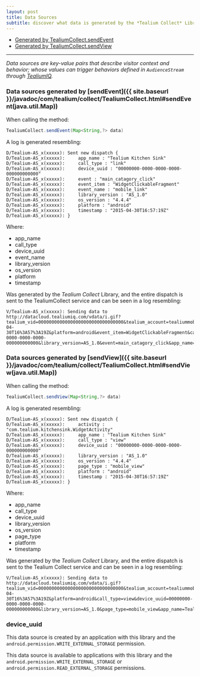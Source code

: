 ```yaml
---
layout: post
title: Data Sources
subtitle: discover what data is generated by the *Tealium Collect* Library  
---
```


* [Generated by TealiumCollect.sendEvent](data-sources.html#send-event)
* [Generated by TealiumCollect.sendView](data-sources.html#send-view)

<hr/>

<!--more-->

*Data sources are key-value pairs that describe visitor context and behavior; whose values can trigger behaviors defined in ```AudienceStream``` through [TealiumIQ](https://my.tealiumiq.com).*

### <a id="send-event"></a>Data sources generated by [sendEvent]({{ site.baseurl }}/javadoc/com/tealium/collect/TealiumCollect.html#sendEvent(java.util.Map))

When calling the method:
 
```java
TealiumCollect.sendEvent(Map<String,?> data)
```

A log is generated resembling: 

```
D/Tealium-AS_x(xxxxx): Sent new dispatch {
D/Tealium-AS_x(xxxxx):     app_name : "Tealium Kitchen Sink"
D/Tealium-AS_x(xxxxx):     call_type : "link"
D/Tealium-AS_x(xxxxx):     device_uuid : "00000000-0000-0000-0000-000000000000"
D/Tealium-AS_x(xxxxx):     event : "main_catagory_click"
D/Tealium-AS_x(xxxxx):     event_item : "WidgetClickableFragment"
D/Tealium-AS_x(xxxxx):     event_name : "mobile_link"
D/Tealium-AS_x(xxxxx):     library_version : "AS_1.0"
D/Tealium-AS_x(xxxxx):     os_version : "4.4.4"
D/Tealium-AS_x(xxxxx):     platform : "android"
D/Tealium-AS_x(xxxxx):     timestamp : "2015-04-30T16:57:19Z"
D/Tealium-AS_x(xxxxx): }
```

Where: 

* app_name
* call_type
* device_uuid
* event_name
* library_version
* os_version
* platform
* timestamp

Was generated by the *Tealium Collect* Library, and the entire dispatch is sent to the TealiumCollect service and can be seen in a log resembling:

```
V/Tealium-AS_x(xxxxx): Sending data to http://datacloud.tealiumiq.com/vdata/i.gif?tealium_vid=00000000000000000000000000000000&tealium_account=tealiummobile&tealium_profile=main&timestamp=2015-04-30T16%3A57%3A19Z&platform=android&event_item=WidgetClickableFragment&call_type=link&device_uuid=00000000-0000-0000-0000-000000000000&library_version=AS_1.0&event=main_catagory_click&app_name=Tealium%20Kitchen%20Sink&event_name=mobile_link&os_version=4.4.4
```

### <a id="send-view"></a>Data sources generated by [sendView]({{ site.baseurl }}/javadoc/com/tealium/collect/TealiumCollect.html#sendView(java.util.Map))

When calling the method:

```java
TealiumCollect.sendView(Map<String,?> data)
```

A log is generated resembling: 

```
D/Tealium-AS_x(xxxxx): Sent new dispatch {
D/Tealium-AS_x(xxxxx):     activity : "com.tealium.kitchensink.WidgetActivity"
D/Tealium-AS_x(xxxxx):     app_name : "Tealium Kitchen Sink"
D/Tealium-AS_x(xxxxx):     call_type : "view"
D/Tealium-AS_x(xxxxx):     device_uuid : "00000000-0000-0000-0000-000000000000"
D/Tealium-AS_x(xxxxx):     library_version : "AS_1.0"
D/Tealium-AS_x(xxxxx):     os_version : "4.4.4"
D/Tealium-AS_x(xxxxx):     page_type : "mobile_view"
D/Tealium-AS_x(xxxxx):     platform : "android"
D/Tealium-AS_x(xxxxx):     timestamp : "2015-04-30T16:57:19Z"
D/Tealium-AS_x(xxxxx): }
```

Where: 

* app_name
* call_type
* device_uuid
* library_version
* os_version
* page_type
* platform
* timestamp

Was generated by the *Tealium Collect* Library, and the entire dispatch is sent to the Tealium Collect service and can be seen in a log resembling:

```
V/Tealium-AS_x(xxxxx): Sending data to http://datacloud.tealiumiq.com/vdata/i.gif?tealium_vid=00000000000000000000000000000000&tealium_account=tealiummobile&tealium_profile=main&timestamp=2015-04-30T16%3A57%3A19Z&platform=android&call_type=view&device_uuid=00000000-0000-0000-0000-000000000000&library_version=AS_1.0&page_type=mobile_view&app_name=Tealium%20Kitchen%20Sink&activity=com.tealium.kitchensink.WidgetActivity&os_version=4.4.4
```

### <a id="device_uuid"></a>device_uuid

This data source is created by an application with this library and the ```android.permission.WRITE_EXTERNAL_STORAGE``` permission. 

This data source is available to applications with this library and the ```android.permission.WRITE_EXTERNAL_STORAGE``` or ```android.permission.READ_EXTERNAL_STORAGE``` permissions. 
